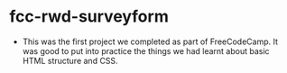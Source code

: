# fcc-rwd-surveyform

- This was the first project we completed as part of FreeCodeCamp. It was good to put into practice the things we had learnt about basic HTML structure and CSS. 
